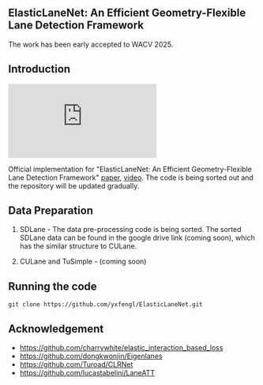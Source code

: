 ## ElasticLaneNet: An Efficient Geometry-Flexible Lane Detection Framework
The work has been early accepted to WACV 2025. 

## Introduction
![ElasticLaneNet-Poster](https://github.com/yxfengl/ElasticLaneNet/blob/main/poster.pdf)

Official implementation for "ElasticLaneNet: An Efficient Geometry-Flexible Lane Detection Framework" [paper](https://openaccess.thecvf.com/content/WACV2025/html/Feng_ElasticLaneNet_An_Efficient_Geometry-Flexible_Lane_Detection_Framework_WACV_2025_paper.html), [video](https://drive.google.com/file/d/1P8EgP5IaocEgWpk0c9l2HUY28bw3txUC/view?usp=drive_link
).
The code is being sorted out and the repository will be updated gradually.

## Data Preparation
1. SDLane - The data pre-processing code is being sorted. The sorted SDLane data can be found in the google drive link (coming soon), which has the similar structure to CULane.

3. CULane and TuSimple - (coming soon)

## Running the code
```git clone https://github.com/yxfengl/ElasticLaneNet.git```

## Acknowledgement
- https://github.com/charrywhite/elastic_interaction_based_loss
- https://github.com/dongkwonjin/Eigenlanes
- https://github.com/Turoad/CLRNet
- https://github.com/lucastabelini/LaneATT
